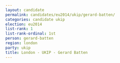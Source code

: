```yaml
---
layout: candidate
permalink: candidates/eu2014/ukip/gerard-batten/
categories: candidate ukip
election: eu2014
list-rank: 1
list-rank-ordinal: 1st
person: gerard-batten
region: london
party: ukip
title: London - UKIP - Gerard Batten
---
```

